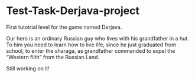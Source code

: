 # Test-Task-Derjava-project
First tutotrial level for the game named Derjava.

Our hero is an ordinary Russian guy who lives with his grandfather in a hut. To him
you need to learn how to live life, since he just graduated from school, to enter the sharaga, as
grandfather commanded to expel the “Western filth” from the Russian Land.

Still working on it!
